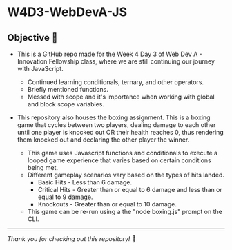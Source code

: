 # W4D3-WebDevA-JS

## Objective 🎯

* This is a GitHub repo made for the Week 4 Day 3 of Web Dev A - Innovation Fellowship class, where we are still continuing our journey with JavaScript.
    * Continued learning conditionals, ternary, and other operators.
    * Briefly mentioned functions.
    * Messed with scope and it's importance when working with global and block scope variables.

* This repository also houses the boxing assignment. This is a boxing game that cycles between two players, dealing damage to each other until one player is knocked out OR their health reaches 0, thus rendering them knocked out and declaring the other player the winner.
    * This game uses Javascript functions and conditionals to execute a looped game experience that varies based on certain conditions being met.
    * Different gameplay scenarios vary based on the types of hits landed.
        * Basic Hits - Less than 6 damage.
        * Critical Hits - Greater than or equal to 6 damage and less than or equal to 9 damage.
        * Knockouts - Greater than or equal to 10 damage.
    * This game can be re-run using a the "node boxing.js" prompt on the CLI.

---

_Thank you for checking out this repository!_ 🎉
